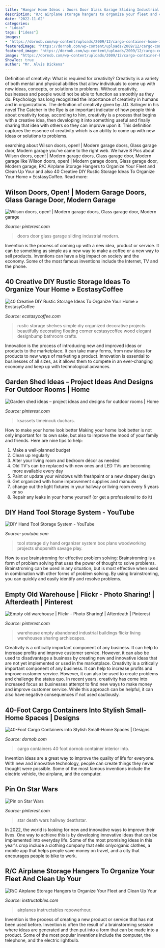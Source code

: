```yaml
---
title: "Hangar Home Ideas : Doors Door Glass Garage Sliding Industrial Modern"
description: "R/c airplane storage hangers to organize your fleet and clean up your"
date: "2022-11-02"
categories:
- "ideas"
tags: ["ideas"]
images:
- "https://dornob.com/wp-content/uploads/2009/12/cargo-container-home-interior.jpg"
featuredImage: "https://dornob.com/wp-content/uploads/2009/12/cargo-container-home-interior.jpg"
featured_image: "https://dornob.com/wp-content/uploads/2009/12/cargo-container-home-interior.jpg"
image: "https://dornob.com/wp-content/uploads/2009/12/cargo-container-home-interior.jpg"
ShowToc: true
author: "Mr. Alvis Dickens"
---
```



Definition of creativity: What is required for creativity?
Creativity is a variety of both mental and physical abilities that allow individuals to come up with new ideas, concepts, or solutions to problems. Without creativity, businesses and people would not be able to function as smoothly as they do. Psychology has long recognized the importance of creativity in humans and in organizations. The definition of creativity given by J.D. Salinger in his novel The Catcher in the Rye is an important indicator of how people think about creativity today. according to him, creativity is a process that begins with a creative idea, then developing it into something useful and finally sharing that idea with others so they can improve upon it. This definition captures the essence of creativity which is an ability to come up with new ideas or solutions to problems.

	

		
searching about Wilson doors, open! | Modern garage doors, Glass garage door, Modern garage you've came to the right web. We have 8 Pics about Wilson doors, open! | Modern garage doors, Glass garage door, Modern garage like Wilson doors, open! | Modern garage doors, Glass garage door, Modern garage, R/C Airplane Storage Hangers to Organize Your Fleet and Clean Up Your and also 40 Creative DIY Rustic Storage Ideas To Organize Your Home » EcstasyCoffee. Read more:
		
    
## Wilson Doors, Open! | Modern Garage Doors, Glass Garage Door, Modern Garage

<img loading=lazy src="https://i.pinimg.com/736x/9e/df/68/9edf68aba335ab9a832971d6bf775b3f--industrial-door-sliding-doors.jpg" onerror="this.onerror=null;this.src='https://tse4.mm.bing.net/th?id=OIP.A9381zDNv6q7jgJB9pP5bAHaLE&amp;pid=15.1';" alt="Wilson doors, open! | Modern garage doors, Glass garage door, Modern garage">

_Source: pinterest.com_

>doors door glass garage sliding industrial modern. 

	

Invention is the process of coming up with a new idea, product or service. It can be something as simple as a new way to make a coffee or a new way to sell products. Inventions can have a big impact on society and the economy. Some of the most famous inventions include the Internet, TV and the phone.

    
## 40 Creative DIY Rustic Storage Ideas To Organize Your Home » EcstasyCoffee

<img loading=lazy src="https://i0.wp.com/www.ecstasycoffee.com/wp-content/uploads/2016/08/Simple-rustic-shelves.jpg?resize=750%2C1434" onerror="this.onerror=null;this.src='https://tse2.mm.bing.net/th?id=OIP.ZPFVgoIqwa4bhFkZUR8hkwHaOK&amp;pid=15.1';" alt="40 Creative DIY Rustic Storage Ideas To Organize Your Home » EcstasyCoffee">

_Source: ecstasycoffee.com_

>rustic storage shelves simple diy organized decorative projects beautifully decorating floating corner ecstasycoffee wood elegant designbump bathroom crafts. 

	

Innovation is the process of introducing new and improved ideas or products to the marketplace. It can take many forms, from new ideas for products to new ways of marketing a product. Innovation is essential to businesses of all sizes, as it allows them to compete in an ever-changing economy and keep up with technological advances.

    
## Garden Shed Ideas – Project Ideas And Designs For Outdoor Rooms | Home

<img loading=lazy src="https://i.pinimg.com/originals/f8/30/c5/f830c530dfcccd031dac3aaa62fbea9e.jpg" onerror="this.onerror=null;this.src='https://tse4.mm.bing.net/th?id=OIP.WxmO9YcCmHgMMf4TpG1plwHaI5&amp;pid=15.1';" alt="Garden shed ideas – project ideas and designs for outdoor rooms | Home">

_Source: pinterest.com_

>ksassets timeincuk duchars. 

	

How to make your home look better
Making your home look better is not only important for its own sake, but also to improve the mood of your family and friends. Here are nine tips to help: 
1. Make a well-planned budget
2. Clean up regularly
3. Alter your living room and bedroom décor as needed
4. Old TV's can be replaced with new ones and LED TVs are becoming more available every day 
5. Paint or update your windows with freshpaint or a new drapery design 
6. Get organized with home improvement supplies and manuals 
7. change out the light fixtures in your hallway or living room every 5 years or so 
8. Repair any leaks in your home yourself (or get a professional to do it) 

    
## DIY Hand Tool Storage System - YouTube

<img loading=lazy src="https://i.ytimg.com/vi/HuhSHrWCsmI/maxresdefault.jpg" onerror="this.onerror=null;this.src='https://tse3.mm.bing.net/th?id=OIP.JnDOPJQ7o57_XzwksDkE8QHaEK&amp;pid=15.1';" alt="DIY Hand Tool Storage System - YouTube">

_Source: youtube.com_

>tool storage diy hand organizer system box plans woodworking projects shopsmith savage play. 

	

How to use brainstroming for effective problem solving:
Brainstroming is a form of problem solving that uses the power of thought to solve problems. Brainstroming can be used in any situation, but is most effective when used in combination with other forms of problem solving. By using brainstroming, you can quickly and easily identify and resolve problems.

    
## Empty Old Warehouse | Flickr - Photo Sharing! | Afterdeath | Pinterest

<img loading=lazy src="https://s-media-cache-ak0.pinimg.com/736x/12/2c/ff/122cff46b45629c83c215e26e07912bd.jpg" onerror="this.onerror=null;this.src='https://tse2.mm.bing.net/th?id=OIP.LCk5aPoLHS5uIIfV7_PlWwHaE8&amp;pid=15.1';" alt="Empty old warehouse | Flickr - Photo Sharing! | Afterdeath | Pinterest">

_Source: pinterest.com_

>warehouse empty abandoned industrial buildings flickr living warehouses sharing archiscapes. 

	

Creativity is a critically important component of any business. It can help to increase profits and improve customer service. However, it can also be used to disadvantage a business by creating new and innovative ideas that are not yet implemented or used in the marketplace.
Creativity is a critically important component of any business. It can help to increase profits and improve customer service. However, it can also be used to create problems and challenge the status quo. In recent years, creativity has come into increased focus as businesses attempt to find new ways to make money and improve customer service. While this approach can be helpful, it can also have negative consequences if not used cautiously.

    
## 40-Foot Cargo Containers Into Stylish Small-Home Spaces | Designs

<img loading=lazy src="https://dornob.com/wp-content/uploads/2009/12/cargo-container-home-interior.jpg" onerror="this.onerror=null;this.src='https://tse2.mm.bing.net/th?id=OIP.xySS_1Vt_AKoSGT1XKkb_gAAAA&amp;pid=15.1';" alt="40-Foot Cargo Containers into Stylish Small-Home Spaces | Designs">

_Source: dornob.com_

>cargo containers 40 foot dornob container interior into. 

	

Invention ideas are a great way to improve the quality of life for everyone. With new and innovative technology, people can create things they never thought were possible. Some of the most famous inventions include the electric vehicle, the airplane, and the computer.

    
## Pin On Star Wars

<img loading=lazy src="https://i.pinimg.com/originals/43/21/54/432154b3130cc3eb9f7ca16dbdf738ec.jpg" onerror="this.onerror=null;this.src='https://tse2.mm.bing.net/th?id=OIP.MpggmXPDEndvMBBC_0hipgHaFj&amp;pid=15.1';" alt="Pin on Star Wars">

_Source: pinterest.com_

>star death wars hallway deathstar. 

	

In 2022, the world is looking for new and innovative ways to improve their lives. One way to achieve this is by developing innovative ideas that can be implemented into everyday life. Some of the most promising ideas in this year's crop include a clothing company that sells onlyorganic clothes, a mobile app that helps people save money on travel, and a city that encourages people to bike to work.

    
## R/C Airplane Storage Hangers To Organize Your Fleet And Clean Up Your

<img loading=lazy src="https://content.instructables.com/ORIG/F4H/M1R0/HNM4JLZX/F4HM1R0HNM4JLZX.jpg?frame=1&amp;width=2100" onerror="this.onerror=null;this.src='https://tse1.mm.bing.net/th?id=OIP._VAU0wPnG4dtXzvHHQ2p-AHaFj&amp;pid=15.1';" alt="R/C Airplane Storage Hangers to Organize Your Fleet and Clean Up Your">

_Source: instructables.com_

>airplanes instructables rcpowerhour. 

	

Invention is the process of creating a new product or service that has not been used before. Invention is often the result of a brainstorming session where ideas are generated and then put into a form that can be made into a product. Some of the most popular inventions include the computer, the telephone, and the electric lightbulb.

